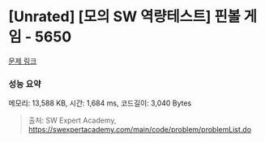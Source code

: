 # [Unrated] [모의 SW 역량테스트] 핀볼 게임 - 5650 

[문제 링크](https://swexpertacademy.com/main/code/problem/problemDetail.do?contestProbId=AWXRF8s6ezEDFAUo) 

### 성능 요약

메모리: 13,588 KB, 시간: 1,684 ms, 코드길이: 3,040 Bytes



> 출처: SW Expert Academy, https://swexpertacademy.com/main/code/problem/problemList.do